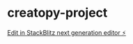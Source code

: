 # creatopy-project

[Edit in StackBlitz next generation editor ⚡️](https://stackblitz.com/~/github.com/mihaip238/creatopy-project)